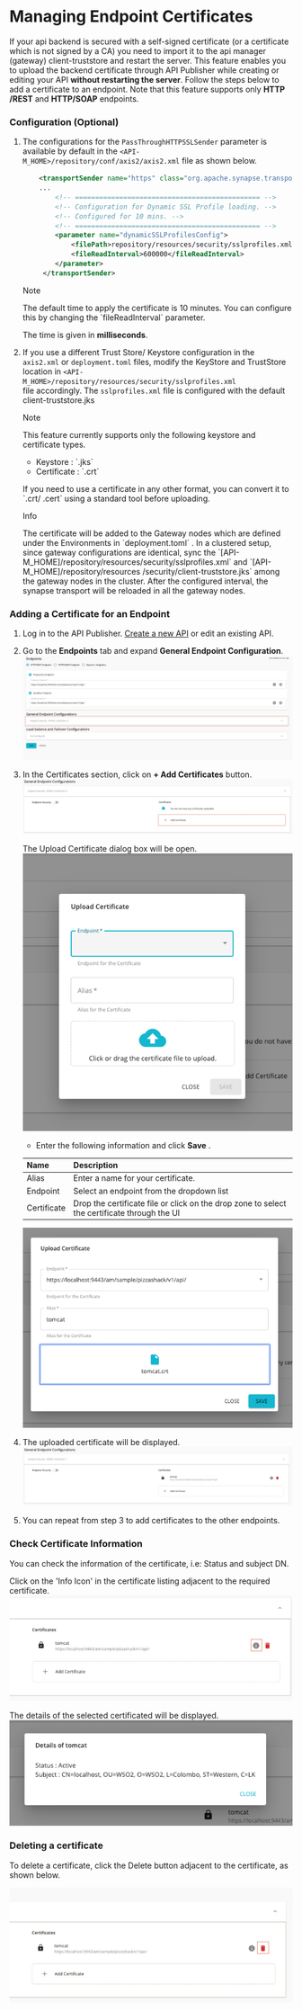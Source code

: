 # Managing Endpoint Certificates

If your api backend is secured with a self-signed certificate (or a certificate which is not signed by a CA) you need to
 import it to the api manager (gateway) client-truststore and restart the server. This feature enables you to upload the
  backend certificate through API Publisher while creating or editing your API **without restarting the server**. 
  Follow the steps below to add a certificate to an endpoint. Note that this feature supports only **HTTP
  /REST** and **HTTP/SOAP** endpoints.

### Configuration (Optional)

1.  The configurations for the `PassThroughHTTPSSLSender` parameter is available by default in the `<API-M_HOME>/repository/conf/axis2/axis2.xml` file as shown below.
    ``` xml
        <transportSender name="https" class="org.apache.synapse.transport.passthru.PassThroughHttpSSLSender">
        ...
            <!-- ============================================== -->
            <!-- Configuration for Dynamic SSL Profile loading. -->
            <!-- Configured for 10 mins. -->
            <!-- ============================================== -->
            <parameter name="dynamicSSLProfilesConfig">
                <filePath>repository/resources/security/sslprofiles.xml</filePath>
                <fileReadInterval>600000</fileReadInterval>
            </parameter>
         </transportSender>
    ```

      <html>
          <div class="admonition note">
              <p class="admonition-title">Note</p>
              <p>
                The default time to apply the certificate is 10 minutes. You can configure this by changing the
                      `fileReadInterval` parameter.
              </p>
              <p>
                The time is given in <b>milliseconds</b>.
              </p>
          </div> 
      </html>

2.  If you use a different Trust Store/ Keystore configuration in the `axis2.xml` or `deployment.toml` files, modify the
 KeyStore and TrustStore location in `<API-M_HOME>/repository/resources/security/sslprofiles.xml` file accordingly. 
 The `sslprofiles.xml` file is configured with the default client-truststore.jks
    
    <html>
      <div class="admonition note">
          <p class="admonition-title">Note</p>
          <p>
            This feature currently supports only the following keystore and certificate types.
          </p>
          <ul>
            <li>Keystore : `.jks`</li>
            <li>Certificate : `.crt`</li>
          </ul>
          <p>
            If you need to use a certificate in any other format, you can convert it to `.crt/ .cert` using a standard
             tool before uploading.
          </p>
      </div> 
    </html>

    <html>
      <div class="admonition info">
          <p class="admonition-title">Info</p>
          <p>
            The certificate will be added to the Gateway nodes which are defined under the
             Environments in `deployment.toml` . 
             In a clustered setup, since gateway configurations are identical, sync the
             `[API-M_HOME]/repository/resources/security/sslprofiles.xml` and `[API-M_HOME]/repository/resources
             /security/client-truststore.jks` among the gateway nodes in the cluster. After the configured interval, the
              synapse transport will be reloaded in all the gateway nodes.
          </p>
      </div> 
    </html>

### Adding a Certificate for an Endpoint

1.  Log in to the API Publisher. [Create a new API](../CreateAPI/create-a-rest-api.md) or edit an existing API.
2.  Go to the **Endpoints** tab and expand **General Endpoint Configuration**. 
    ![Open General Endpoint Configuration](../../../assets/img/Learn/open-general-endpoint-configuration.png)
3.  In the Certificates section, click on **\+ Add Certificates** button.
   ![Click on Add Certificate](../../../assets/img/Learn/click-add-certificate.png)
   
    The Upload Certificate dialog box will be open.
    ![Upload Certificate Dialog](../../../assets/img/Learn/upload-certificate-open.png)

    *  Enter the following information and click **Save** .
    
    | Name        | Description                                                                              |
    |-------------|------------------------------------------------------------------------------------------|
    | Alias       | Enter a name for your certificate.                                                       |
    | Endpoint    | Select an endpoint from the dropdown list                                                |
    | Certificate | Drop the certificate file or click on the drop zone to select the certificate through the UI |

    ![](../../../assets/img/Learn/certificate-inputs-provided.png)

4.  The uploaded certificate will be displayed.
    ![](../../../assets/img/Learn/certificate-added.png)
5.  You can repeat from step 3 to add certificates to the other endpoints.

### Check Certificate Information

You can check the information of the certificate, i.e: Status and subject DN.

Click on the 'Info Icon' in the certificate listing adjacent to the required certificate.
![](../../../assets/img/Learn/certificate-info-click.jpg)

The details of the selected certificated will be displayed.
![](../../../assets/img/Learn/certificate-details.png)

### Deleting a certificate

To delete a certificate, click the Delete button adjacent to the certificate, as shown below.

![](../../../assets/img/Learn/certificate-delete-btn-select.jpg)

